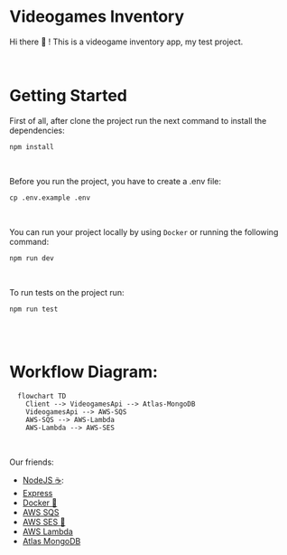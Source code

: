 # Videogames Inventory
Hi there :wave: ! This is a videogame inventory app, my test project.  

<br>

# Getting Started

First of all, after clone the project run the next command to install the dependencies:
```
npm install
```
<br>

Before you run the project, you have to create a .env file:
```
cp .env.example .env
```

<br>

You can run your project locally by using `Docker` or running the following command: 
```
npm run dev
```

<br>

To run tests on the project run:
```
npm run test
```

<br>
<br>

# Workflow Diagram:
```mermaid
  flowchart TD
    Client --> VideogamesApi --> Atlas-MongoDB
    VideogamesApi --> AWS-SQS
    AWS-SQS --> AWS-Lambda
    AWS-Lambda --> AWS-SES
```

<br>

Our friends:
- [NodeJS :coffee:](https://nodejs.dev):
- [Express](https://expressjs.com)
- [Docker :whale:](https://www.docker.com)
- [AWS SQS](https://aws.amazon.com/sqs/)
- [AWS SES :email:](https://aws.amazon.com/ses/)
- [AWS Lambda](https://aws.amazon.com/lambda/)
- [Atlas MongoDB](https://www.mongodb.com/atlas)
